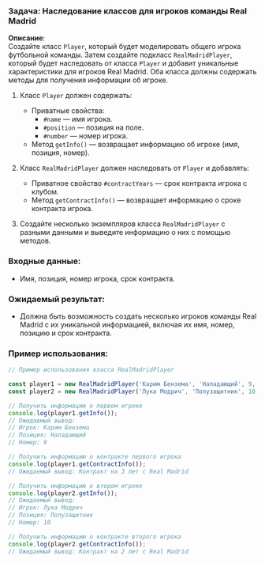 ### Задача: Наследование классов для игроков команды Real Madrid

**Описание**:  
Создайте класс `Player`, который будет моделировать общего игрока футбольной команды. Затем создайте подкласс `RealMadridPlayer`, который будет наследовать от класса `Player` и добавит уникальные характеристики для игроков Real Madrid. Оба класса должны содержать методы для получения информации об игроке.

1. Класс `Player` должен содержать:
   - Приватные свойства:
     - `#name` — имя игрока.
     - `#position` — позиция на поле.
     - `#number` — номер игрока.
   - Метод `getInfo()` — возвращает информацию об игроке (имя, позиция, номер).

2. Класс `RealMadridPlayer` должен наследовать от `Player` и добавлять:
   - Приватное свойство `#contractYears` — срок контракта игрока с клубом.
   - Метод `getContractInfo()` — возвращает информацию о сроке контракта игрока.

3. Создайте несколько экземпляров класса `RealMadridPlayer` с разными данными и выведите информацию о них с помощью методов.

### Входные данные:
- Имя, позиция, номер игрока, срок контракта.

### Ожидаемый результат:
- Должна быть возможность создать несколько игроков команды Real Madrid с их уникальной информацией, включая их имя, номер, позицию и срок контракта.

### Пример использования:

```javascript
// Пример использования класса RealMadridPlayer

const player1 = new RealMadridPlayer('Карим Бензема', 'Нападающий', 9, 3);
const player2 = new RealMadridPlayer('Лука Модрич', 'Полузащитник', 10, 2);

// Получить информацию о первом игроке
console.log(player1.getInfo());
// Ожидаемый вывод:
// Игрок: Карим Бензема
// Позиция: Нападающий
// Номер: 9

// Получить информацию о контракте первого игрока
console.log(player1.getContractInfo());
// Ожидаемый вывод: Контракт на 3 лет с Real Madrid

// Получить информацию о втором игроке
console.log(player2.getInfo());
// Ожидаемый вывод:
// Игрок: Лука Модрич
// Позиция: Полузащитник
// Номер: 10

// Получить информацию о контракте второго игрока
console.log(player2.getContractInfo());
// Ожидаемый вывод: Контракт на 2 лет с Real Madrid
